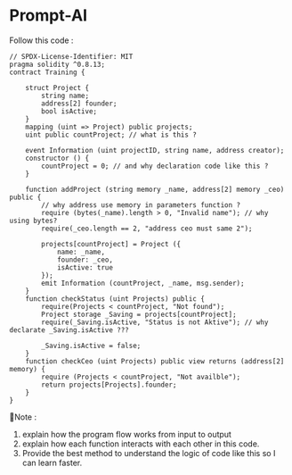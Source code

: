 # Prompt-AI

Follow this code : 

    // SPDX-License-Identifier: MIT
    pragma solidity ^0.8.13;
    contract Training {

        struct Project {
            string name;
            address[2] founder;
            bool isActive;
        }
        mapping (uint => Project) public projects;
        uint public countProject; // what is this ?

        event Information (uint projectID, string name, address creator);
        constructor () {
            countProject = 0; // and why declaration code like this ? 
        }

        function addProject (string memory _name, address[2] memory _ceo) public {
            // why address use memory in parameters function ? 
            require (bytes(_name).length > 0, "Invalid name"); // why using bytes? 
            require(_ceo.length == 2, "address ceo must same 2");

            projects[countProject] = Project ({
                name: _name,
                founder: _ceo,
                isActive: true
            });
            emit Information (countProject, _name, msg.sender);
        }
        function checkStatus (uint Projects) public {
            require(Projects < countProject, "Not found");
            Project storage _Saving = projects[countProject];
            require(_Saving.isActive, "Status is not Aktive"); // why declarate _Saving.isActive ???

            _Saving.isActive = false;
        }
        function checkCeo (uint Projects) public view returns (address[2] memory) {
            require (Projects < countProject, "Not availble");
            return projects[Projects].founder;
        }
    }

📌Note :
1. explain how the program flow works from input to output
2. explain how each function interacts with each other in this code.
3. Provide the best method to understand the logic of code like this so I can learn faster.
